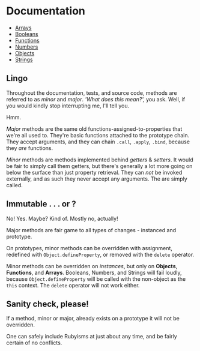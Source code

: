 # Documentation

- [Arrays](arrays)
- [Booleans](booleans)
- [Functions](functions)
- [Numbers](numbers)
- [Objects](objects)
- [Strings](strings)

## Lingo

Throughout the documentation, tests, and source code, methods are referred to as *minor* and *major*. *'What does this mean?',* you ask. Well, if you would kindly stop interrupting me, I'll tell you.

Hmm.

*Major* methods are the same old functions-assigned-to-properties that we're all used to. They're basic functions attached to the prototype chain. They accept arguments, and they can chain `.call`, `.apply`, `.bind`, because they *are* functions.

*Minor* methods are methods implemented behind *getters* & *setters*. It would be fair to simply call them getters, but there's generally a lot more going on below the surface than just property retrieval. They can *not* be invoked externally, and as such they never accept any arguments. The are simply called.


## Immutable . . . or ?

No! Yes. Maybe? Kind of. Mostly no, actually!

Major methods are fair game to all types of changes - instanced and prototype.

On prototypes, minor methods can be overridden with assignment, redefined with `Object.defineProperty`, or removed with the `delete` operator.

Minor methods can be overridden on *instances*, but only on **Objects**, **Functions**, and **Arrays**. Booleans, Numbers, and Strings will fail loudly, because `Object.defineProperty` will be called with the non-object as the `this` context. The `delete` operator will not work either.


## Sanity check, please!

If a method, minor or major, already exists on a prototype it will not be overridden.

One can safely include Rubyisms at just about any time, and be fairly certain of no conflicts.

